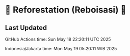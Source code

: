 
# 🌳 Reforestation (Reboisasi) 🌲

## Last Updated

GitHub Actions time: Sun May 18 22:20:11 UTC 2025

Indonesia/Jakarta time: Mon May 19 05:20:11 WIB 2025
